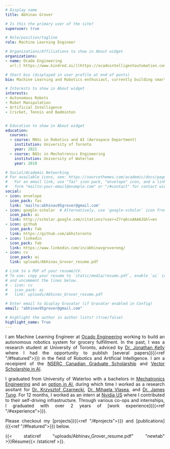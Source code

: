 ```yaml
---
# Display name
title: Abhinav Grover

# Is this the primary user of the site?
superuser: true

# Role/position/tagline
role: Machine Learning Engineer

# Organizations/Affiliations to show in About widget
organizations:
- name: Ocado Engineering
  url:[ https://www.kindred.ai/](https://ocadointelligentautomation.com/)

# Short bio (displayed in user profile at end of posts)
bio: Machine Learning and Robotics enthusiast, currently building smart robots at Kindred AI (San Francisco).

# Interests to show in About widget
interests:
- Autonomous Robots
- Robot Manipulation
- Artificial Intelligence
- Cricket, Tennis and Badminton


# Education to show in About widget
education:
  courses:
  - course: MASc in Robotics and AI (Aerospace Department)
    institution: University of Toronto
    year: 2021
  - course: BASc in Mechatronics Engineering
    institution: University of Waterloo
    year: 2019

# Social/Academic Networking
# For available icons, see: https://sourcethemes.com/academic/docs/page-builder/#icons
#   For an email link, use "fas" icon pack, "envelope" icon, and a link in the
#   form "mailto:your-email@example.com" or "/#contact" for contact widget.
social:
- icon: envelope
  icon_pack: fas
  link: 'mailto:abhinav95grover@gmail.com'
- icon: google-scholar  # Alternatively, use `google-scholar` icon from `ai` icon pack
  icon_pack: ai
  link: http://scholar.google.com/citations?user=Z7rq6coAAAAJ&hl=en
- icon: github
  icon_pack: fab
  link: https://github.com/abhitoronto
- icon: linkedin
  icon_pack: fab
  link: https://www.linkedin.com/in/abhinavgrovereng/
- icon: cv
  icon_pack: ai
  link: uploads/Abhinav_Grover_resume.pdf

# Link to a PDF of your resume/CV.
# To use: copy your resume to `static/media/resume.pdf`, enable `ai` icons in `params.toml`, 
# and uncomment the lines below.
# - icon: cv
#   icon_pack: ai
#   link: uploads/Abhinav_Grover_resume.pdf

# Enter email to display Gravatar (if Gravatar enabled in Config)
email: "abhinav95grover@gmail.com"

# Highlight the author in author lists? (true/false)
highlight_name: True
---
```

<div style="text-align: justify">

I am Machine Learning Engineer at [Ocado Engineering]([https://www.kindred.ai/](https://ocadointelligentautomation.com/)) working to build an autonomous robotics system for grocery fulfillment. In the past, I was a research student at University of Toronto, adviced by [Dr. Jonathan Kelly](https://starslab.ca/people/) where I had the opportunity to publish [several papers]({{<ref "/#featured">}}) in the field of Robotics and Artificial Intelligence. I am a receipient of the [NSERC Canadian Graduate Scholarship](https://www.nserc-crsng.gc.ca/students-etudiants/pg-cs/cgsm-bescm_eng.asp) and [Vector Scholarship in AI](https://vectorinstitute.ai/scholarship/).

I graduated from University of Waterloo with a bachelors in [Mechatronics Engineering](https://uwaterloo.ca/future-students/programs/mechatronics-engineering) and an [option in AI](https://ugradcalendar.uwaterloo.ca/page/ENG-Artificial-Intelligence-Engineering-Option), during which time I worked as a research assitant for [Dr. Krzysztof Czarnecki](https://gsd.uwaterloo.ca/kczarnec), [Dr. Mihaela Vlasea](https://msam.uwaterloo.ca/team/mihaela-vlasea/), and [Dr. James Tung](https://uwaterloo.ca/mechanical-mechatronics-engineering/profile/j6tung). For 12 months, I worked as an intern at [Nvidia US](https://developer.nvidia.com/drive) where I contributed to their self-driving infrastructure. Through various co-ops and internships, I graduated with over 2 years of [work experience]({{<ref "/#experience">}}).

Please checkout my [projects]({{<ref "/#projects">}}) and [publications]({{<ref "/#featured">}}) below.

{{< staticref "uploads/Abhinav_Grover_resume.pdf" "newtab" >}}Résume{{< /staticref >}}.
</div>
